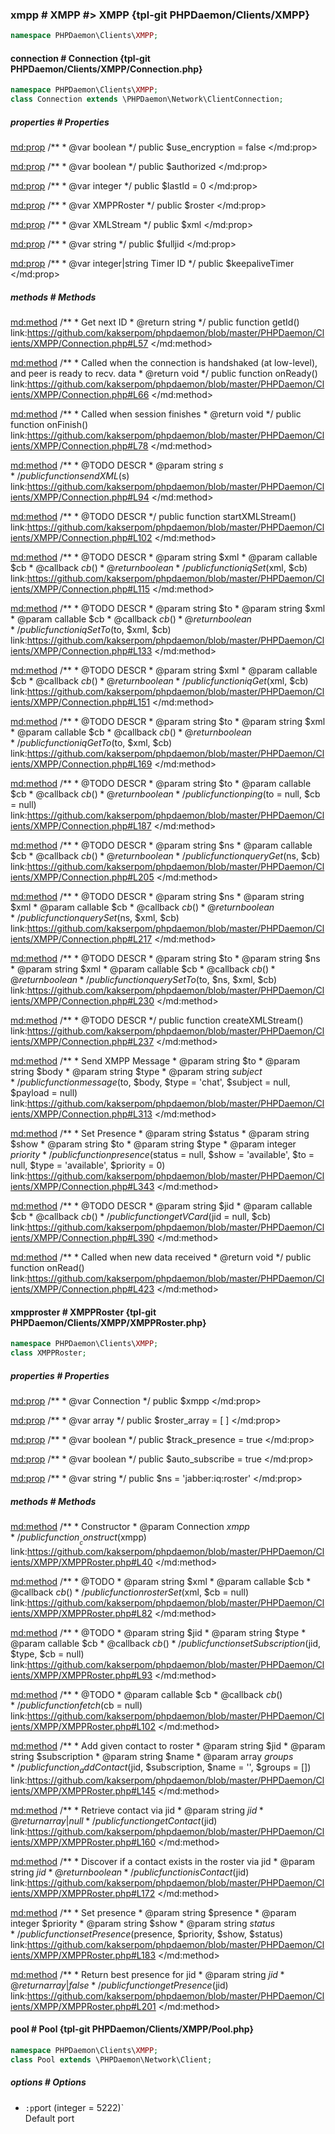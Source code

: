### xmpp # XMPP #> XMPP {tpl-git PHPDaemon/Clients/XMPP}

```php
namespace PHPDaemon\Clients\XMPP;
```

<!-- include-namespace path="\PHPDaemon\Clients\XMPP" level="" access="" -->
#### connection # Connection {tpl-git PHPDaemon/Clients/XMPP/Connection.php}

```php
namespace PHPDaemon\Clients\XMPP;
class Connection extends \PHPDaemon\Network\ClientConnection;
```

##### properties # Properties

<md:prop>
/**
	 * @var boolean
	 */
public $use_encryption = false
</md:prop>

<md:prop>
/**
	 * @var boolean
	 */
public $authorized
</md:prop>

<md:prop>
/**
	 * @var integer
	 */
public $lastId = 0
</md:prop>

<md:prop>
/**
	 * @var XMPPRoster
	 */
public $roster
</md:prop>

<md:prop>
/**
	 * @var XMLStream
	 */
public $xml
</md:prop>

<md:prop>
/**
	 * @var string
	 */
public $fulljid
</md:prop>

<md:prop>
/**
	 * @var integer|string Timer ID
	 */
public $keepaliveTimer
</md:prop>

<div class="clearboth"></div>

##### methods # Methods

<md:method>
/**
	 * Get next ID
	 * @return string
	 */
public function getId()
link:https://github.com/kakserpom/phpdaemon/blob/master/PHPDaemon/Clients/XMPP/Connection.php#L57
</md:method>

<md:method>
/**
	 * Called when the connection is handshaked (at low-level), and peer is ready to recv. data
	 * @return void
	 */
public function onReady()
link:https://github.com/kakserpom/phpdaemon/blob/master/PHPDaemon/Clients/XMPP/Connection.php#L66
</md:method>

<md:method>
/**
	 * Called when session finishes
	 * @return void
	 */
public function onFinish()
link:https://github.com/kakserpom/phpdaemon/blob/master/PHPDaemon/Clients/XMPP/Connection.php#L78
</md:method>

<md:method>
/**
	 * @TODO DESCR
	 * @param string $s
	 */
public function sendXML($s)
link:https://github.com/kakserpom/phpdaemon/blob/master/PHPDaemon/Clients/XMPP/Connection.php#L94
</md:method>

<md:method>
/**
	 * @TODO DESCR
	 */
public function startXMLStream()
link:https://github.com/kakserpom/phpdaemon/blob/master/PHPDaemon/Clients/XMPP/Connection.php#L102
</md:method>

<md:method>
/**
	 * @TODO DESCR
	 * @param  string   $xml
	 * @param  callable $cb
	 * @callback $cb ( )
	 * @return boolean
	 */
public function iqSet($xml, $cb)
link:https://github.com/kakserpom/phpdaemon/blob/master/PHPDaemon/Clients/XMPP/Connection.php#L115
</md:method>

<md:method>
/**
	 * @TODO DESCR
	 * @param  string   $to
	 * @param  string   $xml
	 * @param  callable $cb
	 * @callback $cb ( )
	 * @return boolean
	 */
public function iqSetTo($to, $xml, $cb)
link:https://github.com/kakserpom/phpdaemon/blob/master/PHPDaemon/Clients/XMPP/Connection.php#L133
</md:method>

<md:method>
/**
	 * @TODO DESCR
	 * @param  string   $xml
	 * @param  callable $cb
	 * @callback $cb ( )
	 * @return boolean
	 */
public function iqGet($xml, $cb)
link:https://github.com/kakserpom/phpdaemon/blob/master/PHPDaemon/Clients/XMPP/Connection.php#L151
</md:method>

<md:method>
/**
	 * @TODO DESCR
	 * @param  string   $to
	 * @param  string   $xml
	 * @param  callable $cb
	 * @callback $cb ( )
	 * @return boolean
	 */
public function iqGetTo($to, $xml, $cb)
link:https://github.com/kakserpom/phpdaemon/blob/master/PHPDaemon/Clients/XMPP/Connection.php#L169
</md:method>

<md:method>
/**
	 * @TODO DESCR
	 * @param  string   $to
	 * @param  callable $cb
	 * @callback $cb ( )
	 * @return boolean
	 */
public function ping($to = null, $cb = null)
link:https://github.com/kakserpom/phpdaemon/blob/master/PHPDaemon/Clients/XMPP/Connection.php#L187
</md:method>

<md:method>
/**
	 * @TODO DESCR
	 * @param  string   $ns
	 * @param  callable $cb
	 * @callback $cb ( )
	 * @return boolean
	 */
public function queryGet($ns, $cb)
link:https://github.com/kakserpom/phpdaemon/blob/master/PHPDaemon/Clients/XMPP/Connection.php#L205
</md:method>

<md:method>
/**
	 * @TODO DESCR
	 * @param  string   $ns
	 * @param  string   $xml
	 * @param  callable $cb
	 * @callback $cb ( )
	 * @return boolean
	 */
public function querySet($ns, $xml, $cb)
link:https://github.com/kakserpom/phpdaemon/blob/master/PHPDaemon/Clients/XMPP/Connection.php#L217
</md:method>

<md:method>
/**
	 * @TODO DESCR
	 * @param  string   $to
	 * @param  string   $ns
	 * @param  string   $xml
	 * @param  callable $cb
	 * @callback $cb ( )
	 * @return boolean
	 */
public function querySetTo($to, $ns, $xml, $cb)
link:https://github.com/kakserpom/phpdaemon/blob/master/PHPDaemon/Clients/XMPP/Connection.php#L230
</md:method>

<md:method>
/**
	 * @TODO DESCR
	 */
public function createXMLStream()
link:https://github.com/kakserpom/phpdaemon/blob/master/PHPDaemon/Clients/XMPP/Connection.php#L237
</md:method>

<md:method>
/**
	 * Send XMPP Message
	 * @param string $to
	 * @param string $body
	 * @param string $type
	 * @param string $subject
	 */
public function message($to, $body, $type = 'chat', $subject = null, $payload = null)
link:https://github.com/kakserpom/phpdaemon/blob/master/PHPDaemon/Clients/XMPP/Connection.php#L313
</md:method>

<md:method>
/**
	 * Set Presence
	 * @param string  $status
	 * @param string  $show
	 * @param string  $to
	 * @param string  $type
	 * @param integer $priority
	 */
public function presence($status = null, $show = 'available', $to = null, $type = 'available', $priority = 0)
link:https://github.com/kakserpom/phpdaemon/blob/master/PHPDaemon/Clients/XMPP/Connection.php#L343
</md:method>

<md:method>
/**
	 * @TODO DESCR
	 * @param string   $jid
	 * @param callable $cb
	 * @callback $cb ( )
	 */
public function getVCard($jid = null, $cb)
link:https://github.com/kakserpom/phpdaemon/blob/master/PHPDaemon/Clients/XMPP/Connection.php#L390
</md:method>

<md:method>
/**
	 * Called when new data received
	 * @return void
	 */
public function onRead()
link:https://github.com/kakserpom/phpdaemon/blob/master/PHPDaemon/Clients/XMPP/Connection.php#L423
</md:method>

<div class="clearboth"></div>

#### xmpproster # XMPPRoster {tpl-git PHPDaemon/Clients/XMPP/XMPPRoster.php}

```php
namespace PHPDaemon\Clients\XMPP;
class XMPPRoster;
```

##### properties # Properties

<md:prop>
/**
	 * @var Connection
	 */
public $xmpp
</md:prop>

<md:prop>
/**
	 * @var array
	 */
public $roster_array = [ ]
</md:prop>

<md:prop>
/**
	 * @var boolean
	 */
public $track_presence = true
</md:prop>

<md:prop>
/**
	 * @var boolean
	 */
public $auto_subscribe = true
</md:prop>

<md:prop>
/**
	 * @var string
	 */
public $ns = 'jabber:iq:roster'
</md:prop>

<div class="clearboth"></div>

##### methods # Methods

<md:method>
/**
	 * Constructor
	 * @param Connection $xmpp
	 */
public function __construct($xmpp)
link:https://github.com/kakserpom/phpdaemon/blob/master/PHPDaemon/Clients/XMPP/XMPPRoster.php#L40
</md:method>

<md:method>
/**
	 * @TODO
	 * @param  string   $xml
	 * @param  callable $cb
	 * @callback $cb ( )
	 */
public function rosterSet($xml, $cb = null)
link:https://github.com/kakserpom/phpdaemon/blob/master/PHPDaemon/Clients/XMPP/XMPPRoster.php#L82
</md:method>

<md:method>
/**
	 * @TODO
	 * @param  string   $jid
	 * @param  string   $type
	 * @param  callable $cb
	 * @callback $cb ( )
	 */
public function setSubscription($jid, $type, $cb = null)
link:https://github.com/kakserpom/phpdaemon/blob/master/PHPDaemon/Clients/XMPP/XMPPRoster.php#L93
</md:method>

<md:method>
/**
	 * @TODO
	 * @param  callable $cb
	 * @callback $cb ( )
	 */
public function fetch($cb = null)
link:https://github.com/kakserpom/phpdaemon/blob/master/PHPDaemon/Clients/XMPP/XMPPRoster.php#L102
</md:method>

<md:method>
/**
	 * Add given contact to roster
	 * @param string $jid
	 * @param string $subscription
	 * @param string $name
	 * @param array  $groups
	 */
public function _addContact($jid, $subscription, $name = '', $groups = [])
link:https://github.com/kakserpom/phpdaemon/blob/master/PHPDaemon/Clients/XMPP/XMPPRoster.php#L145
</md:method>

<md:method>
/**
	 * Retrieve contact via jid
	 * @param  string  $jid
	 * @return array|null
	 */
public function getContact($jid)
link:https://github.com/kakserpom/phpdaemon/blob/master/PHPDaemon/Clients/XMPP/XMPPRoster.php#L160
</md:method>

<md:method>
/**
	 * Discover if a contact exists in the roster via jid
	 * @param  string  $jid
	 * @return boolean
	 */
public function isContact($jid)
link:https://github.com/kakserpom/phpdaemon/blob/master/PHPDaemon/Clients/XMPP/XMPPRoster.php#L172
</md:method>

<md:method>
/**
	 * Set presence
	 * @param string  $presence
	 * @param integer $priority
	 * @param string  $show
	 * @param string  $status
	 */
public function setPresence($presence, $priority, $show, $status)
link:https://github.com/kakserpom/phpdaemon/blob/master/PHPDaemon/Clients/XMPP/XMPPRoster.php#L183
</md:method>

<md:method>
/**
	 * Return best presence for jid
	 * @param  string $jid
	 * @return array|false
	 */
public function getPresence($jid)
link:https://github.com/kakserpom/phpdaemon/blob/master/PHPDaemon/Clients/XMPP/XMPPRoster.php#L201
</md:method>

<div class="clearboth"></div>

#### pool # Pool {tpl-git PHPDaemon/Clients/XMPP/Pool.php}

```php
namespace PHPDaemon\Clients\XMPP;
class Pool extends \PHPDaemon\Network\Client;
```

##### options # Options

 - `:p`port (integer = 5222)`  
 Default port


<!--/ include-namespace -->